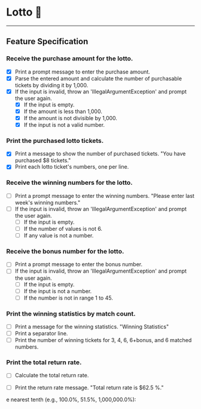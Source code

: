 # Lotto 🎰

---

## Feature Specification

### Receive the purchase amount for the lotto.
- [X] Print a prompt message to enter the purchase amount.
- [X] Parse the entered amount and calculate the number of purchasable tickets by dividing it by 1,000.
- [X] If the input is invalid, throw an 'IllegalArgumentException' and prompt the user again.
  - [X] If the input is empty.
  - [X] If the amount is less than 1,000.
  - [X] If the amount is not divisible by 1,000.
  - [X] If the input is not a valid number.

### Print the purchased lotto tickets.
- [X] Print a message to show the number of purchased tickets. "You have purchased $8 tickets."
- [X] Print each lotto ticket's numbers, one per line.

### Receive the winning numbers for the lotto.
- [ ] Print a prompt message to enter the winning numbers. "Please enter last week's winning numbers."
- [ ] If the input is invalid, throw an 'IllegalArgumentException' and prompt the user again.
  - [ ] If the input is empty.
  - [ ] If the number of values is not 6.
  - [ ] If any value is not a number.

### Receive the bonus number for the lotto.
- [ ] Print a prompt message to enter the bonus number.
- [ ] If the input is invalid, throw an 'IllegalArgumentException' and prompt the user again.
    - [ ] If the input is empty.
    - [ ] If the input is not a number.
    - [ ] If the number is not in range 1 to 45.

### Print the winning statistics by match count.
- [ ] Print a message for the winning statistics. "Winning Statistics"
- [ ] Print a separator line.
- [ ] Print the number of winning tickets for 3, 4, 6, 6+bonus, and 6 matched numbers.

### Print the total return rate.
- [ ] Calculate the total return rate.
- [ ] Print the return rate message. "Total return rate is $62.5 %."





e nearest tenth (e.g., 100.0%, 51.5%, 1,000,000.0%):